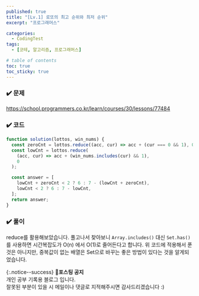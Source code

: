 ```yaml
---
published: true
title: "[Lv.1] 로또의 최고 순위와 최저 순위"
excerpt: "프로그래머스"

categories:
  - CodingTest
tags:
  - [코테, 알고리즘, 프로그래머스]

# table of contents
toc: true
toc_sticky: true
---
```


### ✔️ 문제

<https://school.programmers.co.kr/learn/courses/30/lessons/77484>

### ✔️ 코드

```jsx
function solution(lottos, win_nums) {
  const zeroCnt = lottos.reduce((acc, cur) => acc + (cur === 0 && 1), 0);
  const lowCnt = lottos.reduce(
    (acc, cur) => acc + (win_nums.includes(cur) && 1),
    0
  );

  const answer = [
    lowCnt + zeroCnt < 2 ? 6 : 7 - (lowCnt + zeroCnt),
    lowCnt < 2 ? 6 : 7 - lowCnt,
  ];
  return answer;
}
```

### ✔️ 풀이

reduce를 활용해보았습니다. 풀고나서 찾아보니 `Array.includes()` 대신 `Set.has()` 를 사용하면 시간복잡도가 O(n) 에서 O(1)로 줄어든다고 합니다.
위 코드에 적용해서 푼 것은 아니지만, 중복값이 없는 배열은 Set으로 바꾸는 좋은 방법이 있다는 것을 알게되었습니다.

{:.notice--success}
🔔**포스팅 공지**  
개인 공부 기록용 블로그 입니다.  
잘못된 부분이 있을 시 메일이나 댓글로 지적해주시면 감사드리겠습니다 :)
